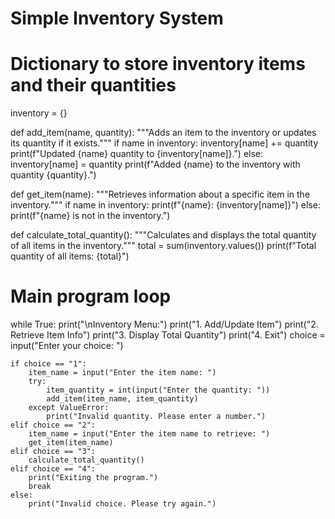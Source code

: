 
# Simple Inventory System

# Dictionary to store inventory items and their quantities
inventory = {}

def add_item(name, quantity):
    """Adds an item to the inventory or updates its quantity if it exists."""
    if name in inventory:
        inventory[name] += quantity
        print(f"Updated {name} quantity to {inventory[name]}.")
    else:
        inventory[name] = quantity
        print(f"Added {name} to the inventory with quantity {quantity}.")

def get_item(name):
    """Retrieves information about a specific item in the inventory."""
    if name in inventory:
        print(f"{name}: {inventory[name]}")
    else:
        print(f"{name} is not in the inventory.")

def calculate_total_quantity():
    """Calculates and displays the total quantity of all items in the inventory."""
    total = sum(inventory.values())
    print(f"Total quantity of all items: {total}")

# Main program loop
while True:
    print("\nInventory Menu:")
    print("1. Add/Update Item")
    print("2. Retrieve Item Info")
    print("3. Display Total Quantity")
    print("4. Exit")
    choice = input("Enter your choice: ")
    
    if choice == "1":
        item_name = input("Enter the item name: ")
        try:
            item_quantity = int(input("Enter the quantity: "))
            add_item(item_name, item_quantity)
        except ValueError:
            print("Invalid quantity. Please enter a number.")
    elif choice == "2":
        item_name = input("Enter the item name to retrieve: ")
        get_item(item_name)
    elif choice == "3":
        calculate_total_quantity()
    elif choice == "4":
        print("Exiting the program.")
        break
    else:
        print("Invalid choice. Please try again.")